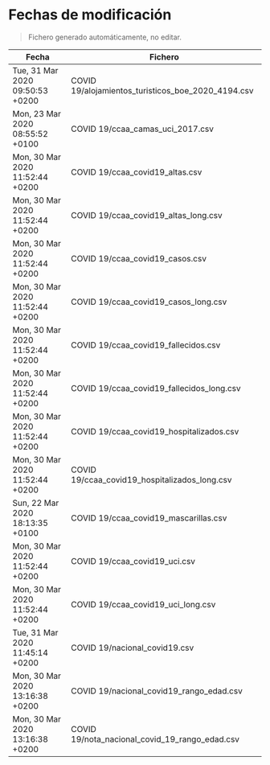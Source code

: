 # Fechas de modificación

> Fichero generado automáticamente, no editar.

| Fecha                           | Fichero                  |
|---------------------------------|--------------------------|
| Tue, 31 Mar 2020 09:50:53 +0200  | COVID 19/alojamientos_turisticos_boe_2020_4194.csv |
| Mon, 23 Mar 2020 08:55:52 +0100  | COVID 19/ccaa_camas_uci_2017.csv |
| Mon, 30 Mar 2020 11:52:44 +0200  | COVID 19/ccaa_covid19_altas.csv |
| Mon, 30 Mar 2020 11:52:44 +0200  | COVID 19/ccaa_covid19_altas_long.csv |
| Mon, 30 Mar 2020 11:52:44 +0200  | COVID 19/ccaa_covid19_casos.csv |
| Mon, 30 Mar 2020 11:52:44 +0200  | COVID 19/ccaa_covid19_casos_long.csv |
| Mon, 30 Mar 2020 11:52:44 +0200  | COVID 19/ccaa_covid19_fallecidos.csv |
| Mon, 30 Mar 2020 11:52:44 +0200  | COVID 19/ccaa_covid19_fallecidos_long.csv |
| Mon, 30 Mar 2020 11:52:44 +0200  | COVID 19/ccaa_covid19_hospitalizados.csv |
| Mon, 30 Mar 2020 11:52:44 +0200  | COVID 19/ccaa_covid19_hospitalizados_long.csv |
| Sun, 22 Mar 2020 18:13:35 +0100  | COVID 19/ccaa_covid19_mascarillas.csv |
| Mon, 30 Mar 2020 11:52:44 +0200  | COVID 19/ccaa_covid19_uci.csv |
| Mon, 30 Mar 2020 11:52:44 +0200  | COVID 19/ccaa_covid19_uci_long.csv |
| Tue, 31 Mar 2020 11:45:14 +0200  | COVID 19/nacional_covid19.csv |
| Mon, 30 Mar 2020 13:16:38 +0200  | COVID 19/nacional_covid19_rango_edad.csv |
| Mon, 30 Mar 2020 13:16:38 +0200  | COVID 19/nota_nacional_covid_19_rango_edad.csv |
